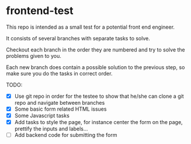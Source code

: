# frontend-test
This repo is intended as a small test for a potential front end engineer.

It consists of several branches with separate tasks to solve.

Checkout each branch in the order they are numbered and try to solve the problems given to you.

Each new branch does contain a possible solution to the previous step, so make sure you do the tasks in correct order.


TODO:
- [x] Use git repo in order for the testee to show that he/she can clone a git repo and navigate between branches
- [x] Some basic form related HTML issues
- [x] Some Javascript tasks
- [x] Add tasks to style the page, for instance center the form on the page, prettify the inputs and labels...
- [ ] Add backend code for submitting the form
